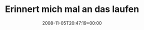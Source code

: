---
retweeted: false
source: <a href="http://twitter.com" rel="nofollow">Twitter Web Client</a>
entities:
  hashtags:
  - text: badetag
    indices:
    - '42'
    - '50'
  symbols: []
  user_mentions: []
  urls: []
display_text_range:
- '0'
- '50'
favorite_count: '0'
id_str: '992272723'
truncated: false
retweet_count: '0'
id: '992272723'
created_at: Wed Nov 05 20:47:19 +0000 2008
favorited: false
full_text: 'Erinnert mich mal an das laufende Wasser! #badetag'
lang: de
tags:
- badetag
- pesos:twitter
date: '2008-11-05T20:47:19+00:00'
src: https://twitter.com/bascht/status/992272723
original_url: https://twitter.com/bascht/status/992272723
type: twitter_tweet
text: 'Erinnert mich mal an das laufende Wasser! #badetag'
title: Erinnert mich mal an das laufen

---
